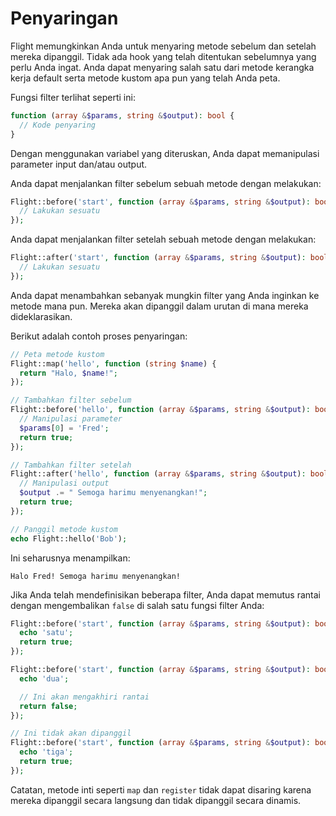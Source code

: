 # Penyaringan

Flight memungkinkan Anda untuk menyaring metode sebelum dan setelah mereka dipanggil. Tidak ada
hook yang telah ditentukan sebelumnya yang perlu Anda ingat. Anda dapat menyaring salah satu dari metode kerangka kerja default
serta metode kustom apa pun yang telah Anda peta.

Fungsi filter terlihat seperti ini:

```php
function (array &$params, string &$output): bool {
  // Kode penyaring
}
```

Dengan menggunakan variabel yang diteruskan, Anda dapat memanipulasi parameter input dan/atau output.

Anda dapat menjalankan filter sebelum sebuah metode dengan melakukan:

```php
Flight::before('start', function (array &$params, string &$output): bool {
  // Lakukan sesuatu
});
```

Anda dapat menjalankan filter setelah sebuah metode dengan melakukan:

```php
Flight::after('start', function (array &$params, string &$output): bool {
  // Lakukan sesuatu
});
```

Anda dapat menambahkan sebanyak mungkin filter yang Anda inginkan ke metode mana pun. Mereka akan dipanggil dalam
urutan di mana mereka dideklarasikan.

Berikut adalah contoh proses penyaringan:

```php
// Peta metode kustom
Flight::map('hello', function (string $name) {
  return "Halo, $name!";
});

// Tambahkan filter sebelum
Flight::before('hello', function (array &$params, string &$output): bool {
  // Manipulasi parameter
  $params[0] = 'Fred';
  return true;
});

// Tambahkan filter setelah
Flight::after('hello', function (array &$params, string &$output): bool {
  // Manipulasi output
  $output .= " Semoga harimu menyenangkan!";
  return true;
});

// Panggil metode kustom
echo Flight::hello('Bob');
```

Ini seharusnya menampilkan:

```
Halo Fred! Semoga harimu menyenangkan!
```

Jika Anda telah mendefinisikan beberapa filter, Anda dapat memutus rantai dengan mengembalikan `false`
di salah satu fungsi filter Anda:

```php
Flight::before('start', function (array &$params, string &$output): bool {
  echo 'satu';
  return true;
});

Flight::before('start', function (array &$params, string &$output): bool {
  echo 'dua';

  // Ini akan mengakhiri rantai
  return false;
});

// Ini tidak akan dipanggil
Flight::before('start', function (array &$params, string &$output): bool {
  echo 'tiga';
  return true;
});
```

Catatan, metode inti seperti `map` dan `register` tidak dapat disaring karena mereka
dipanggil secara langsung dan tidak dipanggil secara dinamis.